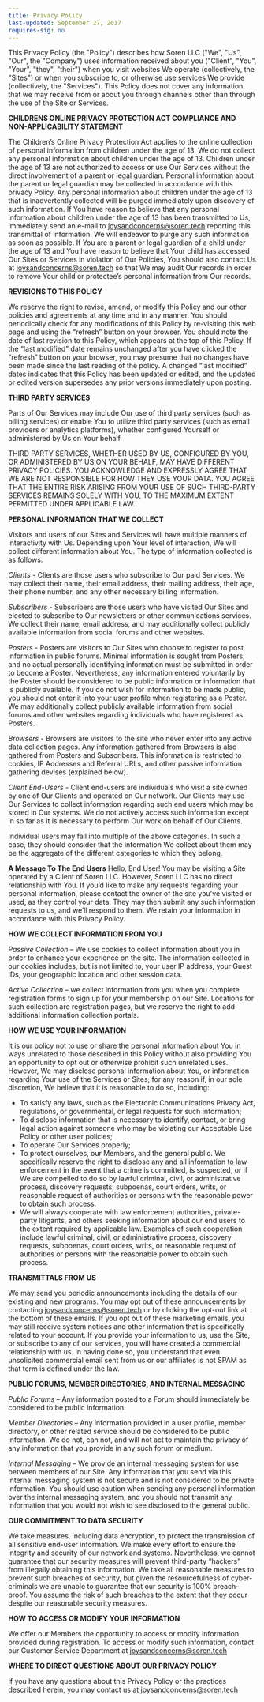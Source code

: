 ```yaml
---
title: Privacy Policy
last-updated: September 27, 2017
requires-sig: no
---
```


This Privacy Policy (the "Policy") describes how Soren LLC ("We", "Us", "Our", the "Company") uses information received about you ("Client", "You", "Your", "they", "their") when you visit websites We operate (collectively, the "Sites") or when you subscribe to, or otherwise use services We provide (collectively, the "Services"). This Policy does not cover any information that we may receive from or about you through channels other than through the use of the Site or Services.

**CHILDRENS ONLINE PRIVACY PROTECTION ACT COMPLIANCE AND NON-APPLICABILITY STATEMENT**

The Children’s Online Privacy Protection Act applies to the online collection of personal information from children under the age of 13. We do not collect any personal information about children under the age of 13. Children under the age of 13 are not authorized to access or use Our Services without the direct involvement of a parent or legal guardian. Personal information about the parent or legal guardian may be collected in accordance with this privacy Policy. Any personal information about children under the age of 13 that is inadvertently collected will be purged immediately upon discovery of such information. If You have reason to believe that any personal information about children under the age of 13 has been transmitted to Us, immediately send an e-mail to joysandconcerns@soren.tech reporting this transmittal of information. We will endeavor to purge any such information as soon as possible. If You are a parent or legal guardian of a child under the age of 13 and You have reason to believe that Your child has accessed Our Sites or Services in violation of Our Policies, You should also contact Us at joysandconcerns@soren.tech so that We may audit Our records in order to remove Your child or protectee’s personal information from Our records.

**REVISIONS TO THIS POLICY**

We reserve the right to revise, amend, or modify this Policy and our other policies and agreements at any time and in any manner. You should periodically check for any modifications of this Policy by re-visiting this web page and using the “refresh” button on your browser. You should note the date of last revision to this Policy, which appears at the top of this Policy. If the “last modified” date remains unchanged after you have clicked the “refresh” button on your browser, you may presume that no changes have been made since the last reading of the policy. A changed “last modified” dates indicates that this Policy has been updated or edited, and the updated or edited version supersedes any prior versions immediately upon posting.

**THIRD PARTY SERVICES**

Parts of Our Services may include Our use of third party services (such as billing services) or enable You to utilize third party services (such as email providers or analytics platforms), whether configured Yourself or administered by Us on Your behalf.

THIRD PARTY SERVICES, WHETHER USED BY US, CONFIGURED BY YOU, OR ADMINISTERED BY US ON YOUR BEHALF, MAY HAVE DIFFERENT PRIVACY POLICIES. YOU ACKNOWLEDGE AND EXPRESSLY AGREE THAT WE ARE NOT RESPONSIBLE FOR HOW THEY USE YOUR DATA. YOU AGREE THAT THE ENTIRE RISK ARISING FROM YOUR USE OF SUCH THIRD-PARTY SERVICES REMAINS SOLELY WITH YOU, TO THE MAXIMUM EXTENT PERMITTED UNDER APPLICABLE LAW.

**PERSONAL INFORMATION THAT WE COLLECT**

Visitors and users of our Sites and Services will have multiple manners of interactivity with Us. Depending upon Your level of interaction, We will collect different information about You. The type of information collected is as follows:

*Clients* - Clients are those users who subscribe to Our paid Services. We may collect their name, their email address, their mailing address, their age, their phone number, and any other necessary billing information.

*Subscribers* - Subscribers are those users who have visited Our Sites and elected to subscribe to Our newsletters or other communications services. We collect their name, email address, and may additionally collect publicly available information from social forums and other websites.

*Posters* - Posters are visitors to Our Sites who choose to register to post information in public forums. Minimal information is sought from Posters, and no actual personally identifying information must be submitted in order to become a Poster. Nevertheless, any information entered voluntarily by the Poster should be considered to be public information or information that is publicly available. If you do not wish for information to be made public, you should not enter it into your user profile when registering as a Poster. We may additionally collect publicly available information from social forums and other websites regarding individuals who have registered as Posters.

*Browsers* - Browsers are visitors to the site who never enter into any active data collection pages. Any information gathered from Browsers is also gathered from Posters and Subscribers. This information is restricted to cookies, IP Addresses and Referral URLs, and other passive information gathering devises (explained below).

*Client End-Users* - Client end-users are individuals who visit a site owned by one of Our Clients and operated on Our network. Our Clients may use Our Services to collect information regarding such end users which may be stored in Our systems. We do not actively access such information except in so far as it is necessary to perform Our work on behalf of Our Clients.

Individual users may fall into multiple of the above categories. In such a case, they should consider that the information We collect about them may be the aggregate of the different categories to which they belong.

**A Message To The End Users** Hello, End User! You may be visiting a Site operated by a Client of Soren LLC. However, Soren LLC has no direct relationship with You. If you’d like to make any requests regarding your personal information, please contact the owner of the site you’ve visited or used, as they control your data. They may then submit any such information requests to us, and we’ll respond to them. We retain your information in accordance with this Privacy Policy.

**HOW WE COLLECT INFORMATION FROM YOU**

*Passive Collection* – We use cookies to collect information about you in order to enhance your experience on the site. The information collected in our cookies includes, but is not limited to, your user IP address, your Guest IDs, your geographic location and other session data.

*Active Collection* – we collect information from you when you complete registration forms to sign up for your membership on our Site. Locations for such collection are registration pages, but we reserve the right to add additional information collection portals.

**HOW WE USE YOUR INFORMATION**

It is our policy not to use or share the personal information about You in ways unrelated to those described in this Policy without also providing You an opportunity to opt out or otherwise prohibit such unrelated uses. However, We may disclose personal information about You, or information regarding Your use of the Services or Sites, for any reason if, in our sole discretion, We believe that it is reasonable to do so, including:
- To satisfy any laws, such as the Electronic Communications Privacy Act, regulations, or governmental, or legal requests for such information;
- To disclose information that is necessary to identify, contact, or bring legal action against someone who may be violating our Acceptable Use Policy or other user policies;
- To operate Our Services properly;
- To protect ourselves, our Members, and the general public. We specifically reserve the right to disclose any and all information to law enforcement in the event that a crime is committed, is suspected, or if We are compelled to do so by lawful criminal, civil, or administrative process, discovery requests, subpoenas, court orders, writs, or reasonable request of authorities or persons with the reasonable power to obtain such process.
- We will always cooperate with law enforcement authorities, private-party litigants, and others seeking information about our end users to the extent required by applicable law. Examples of such cooperation include lawful criminal, civil, or administrative process, discovery requests, subpoenas, court orders, writs, or reasonable request of authorities or persons with the reasonable power to obtain such process.

**TRANSMITTALS FROM US**

We may send you periodic announcements including the details of our existing and new programs. You may opt out of these announcements by contacting joysandconcerns@soren.tech or by clicking the opt-out link at the bottom of these emails. If you opt out of these marketing emails, you may still receive system notices and other information that is specifically related to your account. If you provide your information to us, use the Site, or subscribe to any of our services, you will have created a commercial relationship with us. In having done so, you understand that even unsolicited commercial email sent from us or our affiliates is not SPAM as that term is defined under the law.

**PUBLIC FORUMS, MEMBER DIRECTORIES, AND INTERNAL MESSAGING**

*Public Forums* – Any information posted to a Forum should immediately be considered to be public information.

*Member Directories* – Any information provided in a user profile, member directory, or other related service should be considered to be public information. We do not, can not, and will not act to maintain the privacy of any information that you provide in any such forum or medium.

*Internal Messaging* – We provide an internal messaging system for use between members of our Site. Any information that you send via this internal messaging system is not secure and is not considered to be private information. You should use caution when sending any personal information over the internal messaging system, and you should not transmit any information that you would not wish to see disclosed to the general public.

**OUR COMMITMENT TO DATA SECURITY**

We take measures, including data encryption, to protect the transmission of all sensitive end-user information. We make every effort to ensure the integrity and security of our network and systems. Nevertheless, we cannot guarantee that our security measures will prevent third-party “hackers” from illegally obtaining this information. We take all reasonable measures to prevent such breaches of security, but given the resourcefulness of cyber-criminals we are unable to guarantee that our security is 100% breach-proof. You assume the risk of such breaches to the extent that they occur despite our reasonable security measures.

**HOW TO ACCESS OR MODIFY YOUR INFORMATION**

We offer our Members the opportunity to access or modify information provided during registration. To access or modify such information, contact our Customer Service Department at joysandconcerns@soren.tech

**WHERE TO DIRECT QUESTIONS ABOUT OUR PRIVACY POLICY**

If you have any questions about this Privacy Policy or the practices described herein, you may contact us at joysandconcerns@soren.tech
